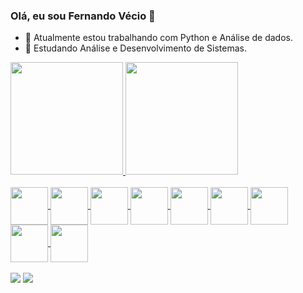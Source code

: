 ### Olá, eu sou Fernando Vécio 🫡

- 🔭 Atualmente estou trabalhando com Python e Análise de dados.
- 🌱 Estudando Análise e Desenvolvimento de Sistemas.
  
<div>
  <a href="[https://github.com/Fernandoveciobotelho](https://www.linkedin.com/in/fernandovecio/)">
  <img height="180em" src="https://github-readme-stats.vercel.app/api?username=fernandoveciobotelho&show_icons=true&theme=default&include_all_commits=true&count_private=true"/>
  <img height="180em" src="https://github-readme-stats.vercel.app/api/top-langs/?username=fernandoveciobotelho&layout=compact&langs_count=168&theme=default"/>
</div>
<div style="display: inline_block"><br>
  <img align="center" width="60" src="https://cdn.jsdelivr.net/gh/devicons/devicon/icons/python/python-original.svg" />
  <img align="center" width="60" src="https://upload.wikimedia.org/wikipedia/commons/thumb/c/cf/New_Power_BI_Logo.svg/2048px-New_Power_BI_Logo.svg.png" />
  <img align="center" width="60" src="https://cdn.jsdelivr.net/gh/devicons/devicon/icons/selenium/selenium-original.svg" />
  <img align="center" width="60" src="https://cdn.jsdelivr.net/gh/devicons/devicon/icons/django/django-plain.svg" />
  <img align="center" width="60" src="https://cdn.jsdelivr.net/gh/devicons/devicon/icons/mysql/mysql-original.svg" />
  <img align="center" width="60" src="https://cdn.jsdelivr.net/gh/devicons/devicon/icons/numpy/numpy-original.svg" />
  <img align="center" width="60" src="https://cdn.jsdelivr.net/gh/devicons/devicon/icons/pandas/pandas-original.svg" />
  <img align="center" width="60" src="https://cdn.jsdelivr.net/gh/devicons/devicon/icons/postgresql/postgresql-original.svg" />
  <img align="center" width="60" src="https://cdn.jsdelivr.net/gh/devicons/devicon/icons/wordpress/wordpress-plain.svg" />
</div>
<br>
<div>
  <a href="https://www.linkedin.com/in/fernandovecio/"><img src="https://img.shields.io/badge/LinkedIn-0077B5?style=for-the-badge&logo=linkedin&logoColor=white"><a/>
  <a href="https://www.instagram.com/fernandovecio/"><img src="https://img.shields.io/badge/Instagram-E4405F?style=for-the-badge&logo=instagram&logoColor=white"><a/>
</div>
